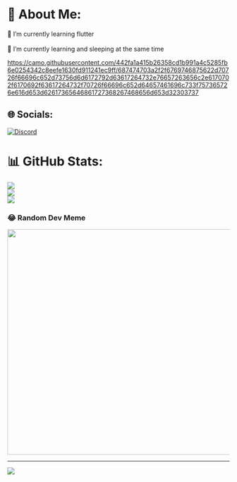 # 💫 About Me:
🔭 I’m currently learning flutter<br> <br>🌱 I’m currently learning and sleeping at the same time<br>

https://camo.githubusercontent.com/442fa1a415b26358cd1b991a4c5285fb6e0254342c8eefe1630fd911241ec9ff/687474703a2f2f6769746875622d70726f66696c652d73756d6d6172792d63617264732e76657263656c2e6170702f6170692f63617264732f70726f66696c652d64657461696c733f757365726e616d653d62617365646861727368267468656d653d32303737


## 🌐 Socials:
[![Discord](https://img.shields.io/badge/Discord-%237289DA.svg?logo=discord&logoColor=white)](https://discord.gg/dodomyg) 
# 📊 GitHub Stats:
![](https://github-readme-stats.vercel.app/api?username=dodomyg&theme=blue-green&hide_border=false&include_all_commits=true&count_private=true)<br/>
![](https://github-readme-streak-stats.herokuapp.com/?user=dodomyg&theme=blue-green&hide_border=false)<br/>
![](https://github-readme-stats.vercel.app/api/top-langs/?username=dodomyg&theme=blue-green&hide_border=false&include_all_commits=true&count_private=true&layout=compact)

### 😂 Random Dev Meme
<img src="https://rm.up.railway.app/" width="512px"/>

---
[![](https://visitcount.itsvg.in/api?id=dodomyg&icon=8&color=4)](https://visitcount.itsvg.in)

<!-- Proudly created with GPRM ( https://gprm.itsvg.in ) -->
